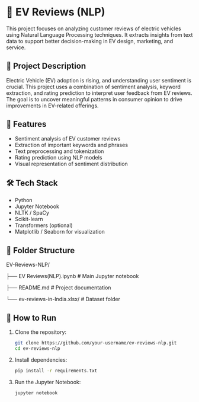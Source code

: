 # 🔋 EV Reviews (NLP)

This project focuses on analyzing customer reviews of electric vehicles using Natural Language Processing techniques. It extracts insights from text data to support better decision-making in EV design, marketing, and service.

## 📌 Project Description

Electric Vehicle (EV) adoption is rising, and understanding user sentiment is crucial. This project uses a combination of sentiment analysis, keyword extraction, and rating prediction to interpret user feedback from EV reviews. The goal is to uncover meaningful patterns in consumer opinion to drive improvements in EV-related offerings.

## 🧠 Features

- Sentiment analysis of EV customer reviews
- Extraction of important keywords and phrases
- Text preprocessing and tokenization
- Rating prediction using NLP models
- Visual representation of sentiment distribution

## 🛠️ Tech Stack

- Python
- Jupyter Notebook
- NLTK / SpaCy
- Scikit-learn
- Transformers (optional)
- Matplotlib / Seaborn for visualization

## 📁 Folder Structure

EV-Reviews-NLP/

├── EV Reviews(NLP).ipynb # Main Jupyter notebook

├── README.md # Project documentation

└── ev-reviews-in-India.xlsx/ # Dataset folder

## 🚀 How to Run

1. Clone the repository:
   ```bash
   git clone https://github.com/your-username/ev-reviews-nlp.git
   cd ev-reviews-nlp
    ```
   
2. Install dependencies:
   ```bash
   pip install -r requirements.txt
    ```

3. Run the Jupyter Notebook:
   ```bash
   jupyter notebook
    ```
      
